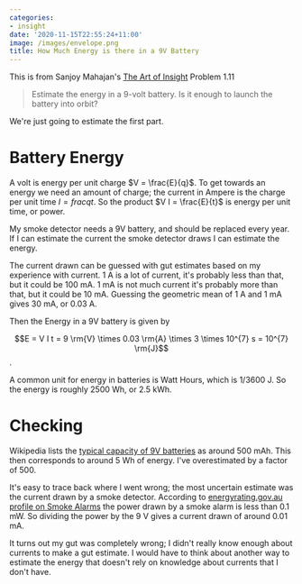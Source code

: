```yaml
---
categories:
- insight
date: '2020-11-15T22:55:24+11:00'
image: /images/envelope.png
title: How Much Energy is there in a 9V Battery
---
```


This is from Sanjoy Mahajan's [The Art of Insight](https://mitpress.mit.edu/books/art-insight-science-and-engineering) Problem 1.11

> Estimate the energy in a 9-volt battery. Is it enough to launch the battery into orbit?

We're just going to estimate the first part.

# Battery Energy

A volt is energy per unit charge $V = \frac{E}{q}$.
To get towards an energy we need an amount of charge; the current in Ampere is the charge per unit time $I = frac{q}{t}$.
So the product $V I = \frac{E}{t}$ is energy per unit time, or power.

My smoke detector needs a 9V battery, and should be replaced every year.
If I can estimate the current the smoke detector draws I can estimate the energy.

The current drawn can be guessed with gut estimates based on my experience with current.
1 A is a lot of current, it's probably less than that, but it could be 100 mA.
1 mA is not much current it's probably more than that, but it could be 10 mA.
Guessing the geometric mean of 1 A and 1 mA gives 30 mA, or 0.03 A.

Then the Energy in a 9V battery is given by

$$E = V I t = 9 \rm{V} \times 0.03 \rm{A} \times 3 \times 10^{7} s = 10^{7} \rm{J}$$.

A common unit for energy in batteries is Watt Hours, which is 1/3600 J.
So the energy is roughly 2500 Wh, or 2.5 kWh.

# Checking

Wikipedia lists the [typical capacity of 9V batteries](https://en.wikipedia.org/wiki/Nine-volt_battery#Technical_specifications) as around 500 mAh.
This then corresponds to around 5 Wh of energy.
I've overestimated by a factor of 500.

It's easy to trace back where I went wrong; the most uncertain estimate was the current drawn by a smoke detector.
According to [energyrating.gov.au profile on Smoke Alarms](https://www.energyrating.gov.au/sites/default/files/documents/sb200405-smokealarms_0.pdf) the power drawn by a smoke alarm is less than 0.1 mW.
So dividing the power by the 9 V gives a current drawn of around 0.01 mA.

It turns out my gut was completely wrong; I didn't really know enough about currents to make a gut estimate.
I would have to think about another way to estimate the energy that doesn't rely on knowledge about currents that I don't have.
